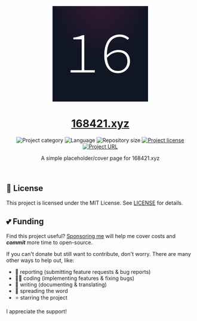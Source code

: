 <!-- Project Header -->
<div align="center">
  <img class="projectLogo" src="images/favicon.svg" alt="Project logo" title="Project logo" width="256">
  <h1 class="projectName">
    <a href="https://168421.xyz">168421.xyz</a>
  </h1>
  <p class="projectBadges">
    <img src="https://johng.io/badges/category/Website.svg" alt="Project category" title="Project category"/>
    <img src="https://img.shields.io/github/languages/top/jerboa88/168421.svg" alt="Language" title="Language"/>
    <img src="https://img.shields.io/github/repo-size/jerboa88/168421.svg" alt="Repository size" title="Repository size"/>
    <a href="LICENSE">
      <img src="https://img.shields.io/github/license/jerboa88/168421.svg" alt="Project license" title="Project license"/>
    </a>
    <a href="168421.xyz" title="168421.xyz">
			<img src="https://img.shields.io/website?url=https%3A%2F%2F168421.xyz&up_message=168421.xyz%20%E2%86%97" alt="Project URL" title="Project URL">
		</a>
  </p>
  <p class="projectDesc">
    A simple placeholder/cover page for 168421.xyz
  </p>
  <br/>
</div>


## 🧾 License
This project is licensed under the MIT License. See [LICENSE](LICENSE) for details.

## 💕 Funding

Find this project useful? [Sponsoring me](https://johng.io/funding) will help me cover costs and **_commit_** more time to open-source.

If you can't donate but still want to contribute, don't worry. There are many other ways to help out, like:

- 📢 reporting (submitting feature requests & bug reports)
- 👨‍💻 coding (implementing features & fixing bugs)
- 📝 writing (documenting & translating)
- 💬 spreading the word
- ⭐ starring the project

I appreciate the support!
